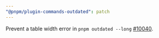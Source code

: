 ```yaml
---
"@pnpm/plugin-commands-outdated": patch
---
```


Prevent a table width error in `pnpm outdated --long` [#10040](https://github.com/pnpm/pnpm/issues/10040).